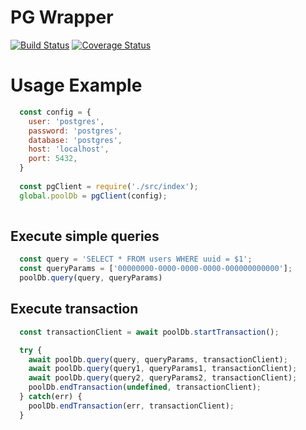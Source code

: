 # PG Wrapper
[![Build Status](https://travis-ci.org/claudiohilario/pg-wrapper.svg?branch=master)](https://travis-ci.org/claudiohilario/pg-wrapper) [![Coverage Status](https://coveralls.io/repos/github/claudiohilario/pg-wrapper/badge.svg?branch=master)](https://coveralls.io/github/claudiohilario/pg-wrapper?branch=master)

# Usage Example

```js 
  const config = {
    user: 'postgres',
    password: 'postgres',
    database: 'postgres',
    host: 'localhost',
    port: 5432,
  }
  
  const pgClient = require('./src/index');
  global.poolDb = pgClient(config);
  
```

## Execute simple queries

```js
  const query = 'SELECT * FROM users WHERE uuid = $1';
  const queryParams = ['00000000-0000-0000-0000-000000000000'];
  poolDb.query(query, queryParams)
```

## Execute transaction

```js
  const transactionClient = await poolDb.startTransaction();

  try {
    await poolDb.query(query, queryParams, transactionClient);
    await poolDb.query(query1, queryParams1, transactionClient);
    await poolDb.query(query2, queryParams2, transactionClient);
    poolDb.endTransaction(undefined, transactionClient);
  } catch(err) {
    poolDb.endTransaction(err, transactionClient);
  }
```
